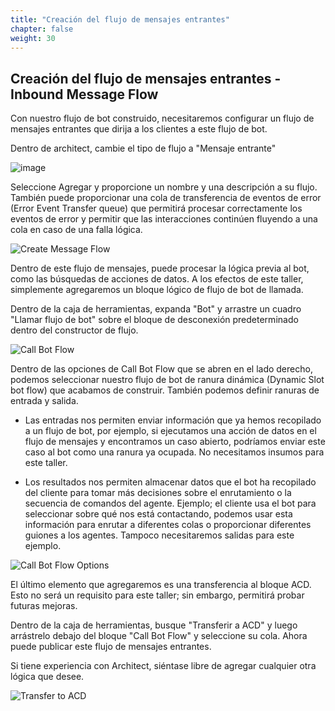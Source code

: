 ```yaml
---
title: "Creación del flujo de mensajes entrantes"
chapter: false
weight: 30
---
```


## Creación del flujo de mensajes entrantes - Inbound Message Flow

Con nuestro flujo de bot construido, necesitaremos configurar un flujo de mensajes entrantes que dirija a los clientes a este flujo de bot.

Dentro de architect, cambie el tipo de flujo a "Mensaje entrante"

![image](/images/messageflowselect.PNG)

Seleccione Agregar y proporcione un nombre y una descripción a su flujo. También puede proporcionar una cola de transferencia de eventos de error (Error Event Transfer queue) que permitirá procesar correctamente los eventos de error y permitir que las interacciones continúen fluyendo a una cola en caso de una falla lógica.

![Create Message Flow](/images/messageflowcreate.PNG)

Dentro de este flujo de mensajes, puede procesar la lógica previa al bot, como las búsquedas de acciones de datos. A los efectos de este taller, simplemente agregaremos un bloque lógico de flujo de bot de llamada.

Dentro de la caja de herramientas, expanda "Bot" y arrastre un cuadro "Llamar flujo de bot" sobre el bloque de desconexión predeterminado dentro del constructor de flujo.

![Call Bot Flow](/images/messageflowbot.PNG)

Dentro de las opciones de Call Bot Flow que se abren en el lado derecho, podemos seleccionar nuestro flujo de bot de ranura dinámica (Dynamic Slot bot flow) que acabamos de construir. También podemos definir ranuras de entrada y salida.

  * Las entradas nos permiten enviar información que ya hemos recopilado a un flujo de bot, por ejemplo, si ejecutamos una acción de datos en el flujo de mensajes y encontramos un caso abierto, podríamos enviar este caso al bot como una ranura ya ocupada. No necesitamos insumos para este taller.

  * Los resultados nos permiten almacenar datos que el bot ha recopilado del cliente para tomar más decisiones sobre el enrutamiento o la secuencia de comandos del agente. Ejemplo; el cliente usa el bot para seleccionar sobre qué nos está contactando, podemos usar esta información para enrutar a diferentes colas o proporcionar diferentes guiones a los agentes. Tampoco necesitaremos salidas para este ejemplo.

![Call Bot Flow Options](/images/messageflowbotoptions.PNG)

El último elemento que agregaremos es una transferencia al bloque ACD. Esto no será un requisito para este taller; sin embargo, permitirá probar futuras mejoras.

Dentro de la caja de herramientas, busque "Transferir a ACD" y luego arrástrelo debajo del bloque "Call Bot Flow" y seleccione su cola. Ahora puede publicar este flujo de mensajes entrantes.

Si tiene experiencia con Architect, siéntase libre de agregar cualquier otra lógica que desee.

![Transfer to ACD](/images/messageflowacd.PNG)
